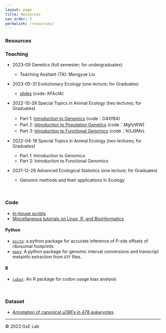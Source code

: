 ```yaml
---
layout: page
title: Resources
nav_order: 5
permalink: /resources/
---
```


### Resources

### Teaching

- 2023-09 Genetics (full semester; for undergraduates)
  - Teaching Assitant (TA): Mengyue Liu

- 2023-05-31 Evolutionary Ecology (one lecture; for Graduates)
  - [slides](https://www.jianguoyun.com/p/DUUhee8Q146cBhj744gFIAA) (code: KFActA)

- 2022-10-28 Special Topics in Animal Ecology (two lectures; for Graduates)
  - Part 1:  [Introduction to Genomics](https://www.jianguoyun.com/p/DfmjMzsQ146cBhiaxOAEIAA)  (code：D4XfB4)
  - Part 2: [Introduction to Population Genetics](https://www.jianguoyun.com/p/DSGotNkQ146cBhifxOAEIAA)  (code：MgfyWW)
  - Part 3: [Introduction to Functional Genomics](https://www.jianguoyun.com/p/Dahi7boQ146cBhilxOAEIAA) (code：N3J9Mx)

- 2022-04-18 Special Topics in Animal Ecology (two lectures; for Graduates)
  - Part 1: Introduction to Genomics
  - Part 2: Introduction to Functional Genomics

- 2021-12-29 Advanced Ecological Statistics (one lecture; for Graduates)
  - Genomic methods and their applications in Ecology


<br/>

### Code

- [In-house scripts](https://github.com/gxelab/scripts)
- [Miscellaneous tutorials on Linux, R, and Bioinformatics](https://gitee.com/mt1022/bioinfo_tutorials)

#### Python

- [`psite`](https://github.com/gxelab/psite): a python package for accurate inference of P-site offsets of ribosomal footprints
- [`gppy`](https://github.com/mt1022/gppy): A python package for genomic interval conversions and transcript metainfo extraction from `GTF` files.

#### R
- [`cubar`](https://mt1022.github.io/cubar/): An R package for codon usage bias analysis

<br/>

### Dataset

- [Annotation of canonical uORFs in 478 eukaryotes](https://doi.org/10.6084/m9.figshare.9980441.v4)



-----

© 2023 GxE Lab
